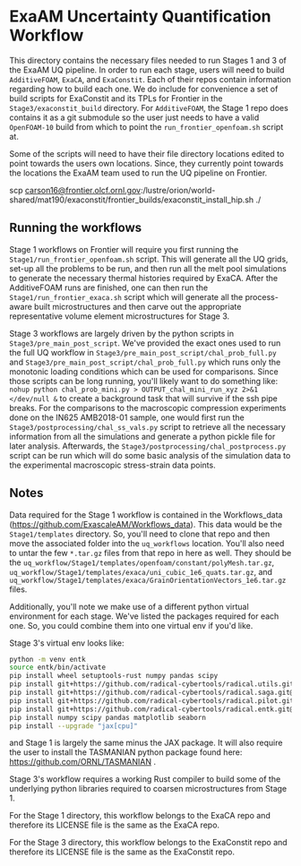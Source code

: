 # ExaAM Uncertainty Quantification Workflow

This directory contains the necessary files needed to run Stages 1 and 3 of the ExaAM UQ pipeline. In order to run each stage, users will need to build `AdditiveFOAM`, `ExaCA`, and `ExaConstit`. Each of their repos contain information regarding how to build each one. We do include for convenience a set of build scripts for ExaConstit and its TPLs for Frontier in the `Stage3/exaconstit_build` directory. For `AdditiveFOAM`, the Stage 1 repo does contains it as a git submodule so the user just needs to have a valid `OpenFOAM-10` build from which to point the `run_frontier_openfoam.sh` script at.

Some of the scripts will need to have their file directory locations edited to point towards the users own locations. Since, they currently point towards the locations the ExaAM team used to run the UQ pipeline on Frontier.

scp carson16@frontier.olcf.ornl.gov:/lustre/orion/world-shared/mat190/exaconstit/frontier_builds/exaconstit_install_hip.sh ./

## Running the workflows

Stage 1 workflows on Frontier will require you first running the `Stage1/run_frontier_openfoam.sh` script. This will generate all the UQ grids, set-up all the problems to be run, and then run all the melt pool simulations to generate the necessary thermal histories required by ExaCA. After the AdditiveFOAM runs are finished, one can then run the `Stage1/run_frontier_exaca.sh` script which will generate all the process-aware built microstructures and then carve out the appropriate representative volume element microstructures for Stage 3.

Stage 3 workflows are largely driven by the python scripts in `Stage3/pre_main_post_script`. We've provided the exact ones used to run the full UQ workflow in `Stage3/pre_main_post_script/chal_prob_full.py` and `Stage3/pre_main_post_script/chal_prob_full.py` which runs only the monotonic loading conditions which can be used for comparisons. Since those scripts can be long running, you'll likely want to do something like: `nohup python chal_prob_mini.py > OUTPUT_chal_mini_run_xyz 2>&1 </dev/null &` to create a background task that will survive if the ssh pipe breaks. For the comparisons to the macroscopic compression experiments done on the IN625 AMB2018-01 sample, one would first run the `Stage3/postprocessing/chal_ss_vals.py` script to retrieve all the necessary information from all the simulations and generate a python pickle file for later analysis. Afterwards, the `Stage3/postprocessing/chal_postprocess.py` script can be run which will do some basic analysis of the simulation data to the experimental macroscopic stress-strain data points.

## Notes

Data required for the Stage 1 workflow is contained in the Workflows_data (https://github.com/ExascaleAM/Workflows_data). This data would be the `Stage1/templates` directory. So, you'll need to clone that repo and then move the associated folder into the `uq_workflows` location. You'll also need to untar the few `*.tar.gz` files from that repo in here as well. They should be the `uq_workflow/Stage1/templates/openfoam/constant/polyMesh.tar.gz`, `uq_workflow/Stage1/templates/exaca/uni_cubic_1e6_quats.tar.gz`, and `uq_workflow/Stage1/templates/exaca/GrainOrientationVectors_1e6.tar.gz` files.

Additionally, you'll note we make use of a different python virtual environment for each stage. We've listed the packages required for each one. So, you could combine them into one virtual env if you'd like.

Stage 3's virtual env looks like:

```bash
python -m venv entk
source entk/bin/activate
pip install wheel setuptools-rust numpy pandas scipy
pip install git+https://github.com/radical-cybertools/radical.utils.git@devel
pip install git+https://github.com/radical-cybertools/radical.saga.git@devel
pip install git+https://github.com/radical-cybertools/radical.pilot.git@devel
pip install git+https://github.com/radical-cybertools/radical.entk.git@devel
pip install numpy scipy pandas matplotlib seaborn
pip install --upgrade "jax[cpu]"
```

and Stage 1 is largely the same minus the JAX package. It will also require the user to install the TASMANIAN python package found here: https://github.com/ORNL/TASMANIAN .

Stage 3's workflow requires a working Rust compiler to build some of the underlying python libraries required to coarsen microstructures from Stage 1.

For the Stage 1 directory, this workflow belongs to the ExaCA repo and therefore its LICENSE file is the same as the ExaCA repo.

For the Stage 3 directory, this workflow belongs to the ExaConstit repo and therefore its LICENSE file is the same as the ExaConstit repo.
